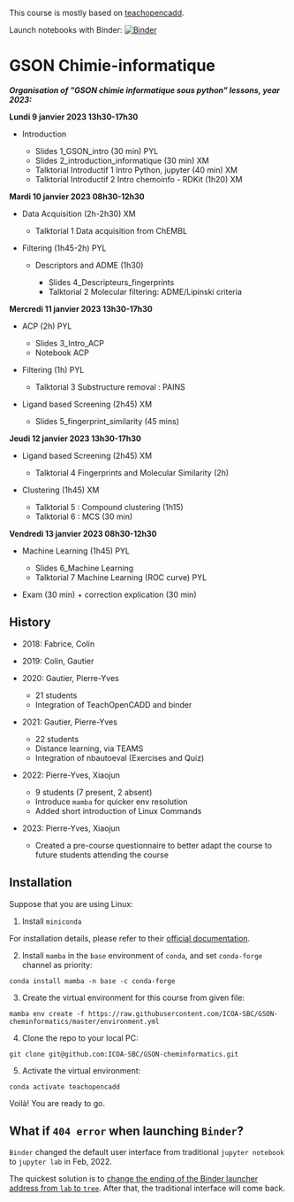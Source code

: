 This course is mostly based on [teachopencadd](https://github.com/volkamerlab/teachopencadd).

Launch notebooks with Binder: [![Binder](https://mybinder.org/badge_logo.svg)](https://mybinder.org/v2/gh/ICOA-SBC/GSON-cheminformatics/HEAD)

GSON Chimie-informatique
========================
___Organisation of "GSON chimie informatique sous python" lessons, year 2023:___

**Lundi 9 janvier 2023 13h30-17h30**

- Introduction

  - Slides 1_GSON_intro (30 min) PYL
  - Slides 2_introduction_informatique (30 min) XM
  - Talktorial Introductif 1 Intro Python, jupyter (40 min) XM
  - Talktorial Introductif 2 Intro chemoinfo - RDKit (1h20) XM

**Mardi 10 janvier 2023 08h30-12h30**

- Data Acquisition (2h-2h30) XM

  - Talktorial 1 Data acquisition from ChEMBL

- Filtering (1h45-2h) PYL

  - Descriptors and ADME (1h30)

    - Slides 4_Descripteurs_fingerprints
    - Talktorial 2 Molecular filtering: ADME/Lipinski criteria

**Mercredi 11 janvier 2023 13h30-17h30**

- ACP (2h) PYL
  - Slides 3_Intro_ACP
  - Notebook ACP

- Filtering (1h) PYL

  - Talktorial 3 Substructure removal : PAINS

- Ligand based Screening (2h45) XM

  - Slides 5_fingerprint_similarity (45 mins)

**Jeudi 12 janvier 2023 13h30-17h30**

- Ligand based Screening (2h45) XM

  - Talktorial 4 Fingerprints and Molecular Similarity (2h)

- Clustering (1h45) XM

  - Talktorial 5 : Compound clustering (1h15)
  - Talktorial 6 : MCS (30 min)

**Vendredi 13 janvier 2023 08h30-12h30**

- Machine Learning (1h45) PYL

  - Slides 6_Machine Learning
  - Talktorial 7 Machine Learning (ROC curve) PYL

- Exam (30 min) + correction explication (30 min)

## History

- 2018: Fabrice, Colin

- 2019: Colin, Gautier

- 2020: Gautier, Pierre-Yves
    - 21 students
    - Integration of TeachOpenCADD and binder

- 2021: Gautier, Pierre-Yves
    - 22 students
    - Distance learning, via TEAMS
    - Integration of nbautoeval (Exercises and Quiz)

- 2022: Pierre-Yves, Xiaojun
    - 9 students (7 present, 2 absent)
    - Introduce ```mamba``` for quicker env resolution
    - Added short introduction of Linux Commands

- 2023: Pierre-Yves, Xiaojun
    - Created a pre-course questionnaire to better adapt the course to future students attending the course

## Installation

Suppose that you are using Linux:

1. Install `miniconda`

For installation details, please refer to their [official documentation](https://docs.conda.io/en/latest/miniconda.html).

2. Install `mamba` in the `base` environment of `conda`, and set `conda-forge` channel as priority:
```
conda install mamba -n base -c conda-forge
```

3. Create the virtual environment for this course from given file:
```
mamba env create -f https://raw.githubusercontent.com/ICOA-SBC/GSON-cheminformatics/master/environment.yml
```

4. Clone the repo to your local PC:
```
git clone git@github.com:ICOA-SBC/GSON-cheminformatics.git
```

5. Activate the virtual environment:

```
conda activate teachopencadd
```

Voilà! You are ready to go.

## What if `404 error` when launching `Binder`?
`Binder` changed the default user interface from traditional `jupyter notebook` to `jupyter lab` in Feb, 2022.

The quickest solution is to [change the ending of the Binder launcher address from `lab` to `tree`](https://discourse.jupyter.org/t/previous-built-binder-repo-suddenly-with-404-error/13047). After that, the traditional interface will come back.